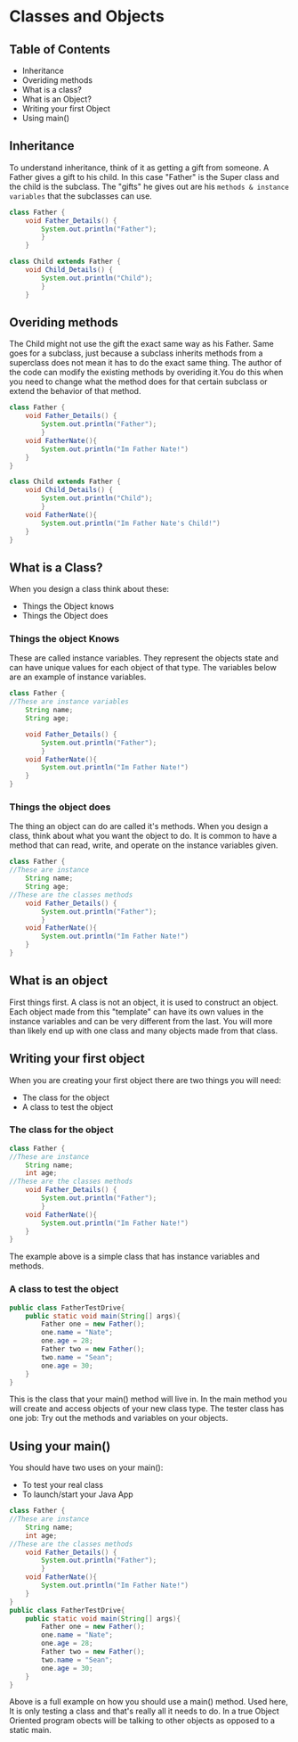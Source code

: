 # Classes and Objects

## Table of Contents

- Inheritance
- Overiding methods
- What is a class?
- What is an Object?
- Writing your first Object
- Using main()

## Inheritance

To understand inheritance, think of it as getting a gift from someone. A Father gives a gift to his child. In this case "Father" is the Super class and the child is the subclass. The "gifts" he gives out are his `methods & instance variables` that the subclasses can use.

```java
class Father {
    void Father_Details() {
        System.out.println("Father");
        }
    }

class Child extends Father {
    void Child_Details() {
        System.out.println("Child");
        }
    }
```

## Overiding methods

The Child might not use the gift the exact same way as his Father. Same goes for a subclass, just because a subclass inherits methods from a superclass does not mean it has to do the exact same thing. The author of the code can modify the existing methods by overiding it.You do this when you need to change what the method does for that certain subclass or extend the behavior of that method.

```java
class Father {
    void Father_Details() {
        System.out.println("Father");
        }
    void FatherNate(){
        System.out.println("Im Father Nate!")
    }
}

class Child extends Father {
    void Child_Details() {
        System.out.println("Child");
        }
    void FatherNate(){
        System.out.println("Im Father Nate's Child!")
    }
}

```

## What is a Class?

When you design a class think about these:

- Things the Object knows
- Things the Object does

### Things the object Knows

These are called instance variables. They represent the objects state and can have unique values for each object of that type. The variables below are an example of instance variables.

```java
class Father {
//These are instance variables
    String name;
    String age;

    void Father_Details() {
        System.out.println("Father");
        }
    void FatherNate(){
        System.out.println("Im Father Nate!")
    }
}
```

### Things the object does

The thing an object can do are called it's methods. When you design a class, think about what you want the object to do. It is common to have a method that can read, write, and operate on the instance variables given.

```java
class Father {
//These are instance
    String name;
    String age;
//These are the classes methods
    void Father_Details() {
        System.out.println("Father");
        }
    void FatherNate(){
        System.out.println("Im Father Nate!")
    }
}
```

## What is an object

First things first. A class is not an object, it is used to construct an object. Each object made from this "template" can have its own values in the instance variables and can be very different from the last. You will more than likely end up with one class and many objects made from that class.

## Writing your first object

When you are creating your first object there are two things you will need:

- The class for the object
- A class to test the object

### The class for the object

```java
class Father {
//These are instance
    String name;
    int age;
//These are the classes methods
    void Father_Details() {
        System.out.println("Father");
        }
    void FatherNate(){
        System.out.println("Im Father Nate!")
    }
}
```

The example above is a simple class that has instance variables and methods.

### A class to test the object

```java
public class FatherTestDrive{
    public static void main(String[] args){
        Father one = new Father();
        one.name = "Nate";
        one.age = 28;
        Father two = new Father();
        two.name = "Sean";
        one.age = 30;
    }
}
```

This is the class that your main() method will live in. In the main method you will create and access objects of your new class type. The tester class has one job: Try out the methods and variables on your objects.

## Using your main()

You should have two uses on your main():

- To test your real class
- To launch/start your Java App

```java
class Father {
//These are instance
    String name;
    int age;
//These are the classes methods
    void Father_Details() {
        System.out.println("Father");
        }
    void FatherNate(){
        System.out.println("Im Father Nate!")
    }
}
public class FatherTestDrive{
    public static void main(String[] args){
        Father one = new Father();
        one.name = "Nate";
        one.age = 28;
        Father two = new Father();
        two.name = "Sean";
        one.age = 30;
    }
}
```

Above is a full example on how you should use a main() method. Used here, It is only testing a class and that's really all it needs to do. In a true Object Oriented program obects will be talking to other objects as opposed to a static main.
